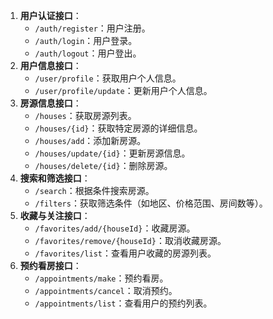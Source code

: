 1.  **用户认证接口**：
    +   `/auth/register`：用户注册。
    +   `/auth/login`：用户登录。
    +   `/auth/logout`：用户登出。
2.  **用户信息接口**：
    +   `/user/profile`：获取用户个人信息。
    +   `/user/profile/update`：更新用户个人信息。
3.  **房源信息接口**：
    +   `/houses`：获取房源列表。
    +   `/houses/{id}`：获取特定房源的详细信息。
    +   `/houses/add`：添加新房源。
    +   `/houses/update/{id}`：更新房源信息。
    +   `/houses/delete/{id}`：删除房源。
4.  **搜索和筛选接口**：
    +   `/search`：根据条件搜索房源。
    +   `/filters`：获取筛选条件（如地区、价格范围、房间数等）。
5.  **收藏与关注接口**：
    +   `/favorites/add/{houseId}`：收藏房源。
    +   `/favorites/remove/{houseId}`：取消收藏房源。
    +   `/favorites/list`：查看用户收藏的房源列表。
6.  **预约看房接口**：
    +   `/appointments/make`：预约看房。
    +   `/appointments/cancel`：取消预约。
    +   `/appointments/list`：查看用户的预约列表。